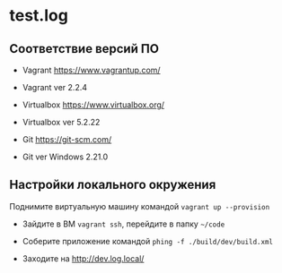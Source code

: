 # test.log

## Соответствие версий ПО 

- Vagrant https://www.vagrantup.com/ 
- Vagrant ver 2.2.4

- Virtualbox https://www.virtualbox.org/
- Virtualbox ver 5.2.22

- Git https://git-scm.com/
- Git ver Windows 2.21.0

## Настройки локального окружения

Поднимите виртуальную машину командой `vagrant up --provision`
- Зайдите в ВМ `vagrant ssh`, перейдите в папку `~/code`
- Соберите приложение командой `phing -f ./build/dev/build.xml`

- Заходите на http://dev.log.local/
